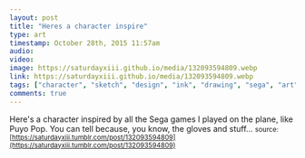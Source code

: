 ```yaml
---
layout: post
title: "Heres a character inspire"
type: art
timestamp: October 28th, 2015 11:57am
audio: 
video: 
image: https://saturdayxiii.github.io/media/132093594809.webp
link: https://saturdayxiii.github.io/media/132093594809.webp
tags: ["character", "sketch", "design", "ink", "drawing", "sega", "art"]
comments: true
---
```

Here's a character inspired by all the Sega games I played on the plane, like Puyo Pop.  You can tell because, you know, the gloves and stuff&hellip;
<small>source: [https://saturdayxiii.tumblr.com/post/132093594809](https://saturdayxiii.tumblr.com/post/132093594809)</small>